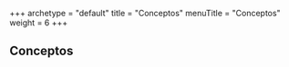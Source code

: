 +++
archetype = "default"
title = "Conceptos"
menuTitle = "Conceptos"
weight = 6
+++


## Conceptos



